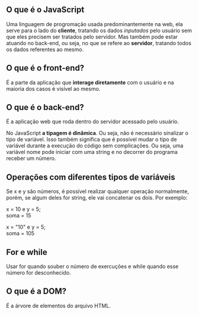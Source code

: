 ## O que é o JavaScript
Uma linguagem de progromação usada predominantemente na web, ela serve para o lado do **cliente**, tratando os dados _inputados_ pelo usuário sem que eles precisem ser tratados pelo servidor. Mas também pode estar atuando no back-end, ou seja, no que se refere ao **servidor**, tratando todos os dados referentes ao mesmo.
## O que é o front-end?
É a parte da aplicação que **interage diretamente** com o usuário e na maioria dos casos é visível ao mesmo.
## O que é o back-end?
É a aplicação web que roda dentro do servidor acessado pelo usuário.  
  
No JavaScript **a tipagem é dinâmica**. Ou seja, não é necessário sinalizar o tipo de variável. Isso também significa que é possível mudar o tipo de variável durante a execução do código sem complicações. Ou seja, uma variável nome pode iniciar com uma string e no decorrer do programa receber um número.  
  
## Operações com diferentes tipos de variáveis
Se x e y são números, é possível realizar qualquer operação normalmente, porém, se algum deles for string, ele vai concatenar os dois. Por exemplo:  
  
x = 10 e y = 5;  
soma = 15  
  
x = "10" e y = 5;  
soma = 105  
  
## For e while
Usar for quando souber o número de exercuções e while quando esse número for desconhecido.
## O que é a DOM?
É a árvore de elementos do arquivo HTML.